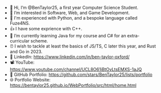 - 👋 Hi, I’m @BenTaylor25, a first year Computer Science Student.
- 👀 I’m interested in Software, Web, and Game Development.
- 💪 I'm experienced with Python, and a bespoke language called Fuze4NS.
- 👍 I have some exprience with C++.
- 🌱 I’m currently learning Java for my course and C# for an extra-curricular scheme.
- ⏰ I wish to tackle at least the basics of JS/TS, C later this year, and Rust and Go in 2023.
- 🤝 LinkedIn: https://www.linkedin.com/in/ben-taylor-oxford/
- 📽️ YouTube: https://www.youtube.com/channel/UCL8O61iBtOvLtsEMXS-1aJQ
- 📁 GitHub Portfolio: https://github.com/stars/BenTaylor25/lists/portfolio
- 🌐 Portfolio Website: https://bentaylor25.github.io/WebPortfolio/src/html/home.html

<!---
BenM88888888/BenM88888888 is a ✨ special ✨ repository because its `README.md` (this file) appears on your GitHub profile.
You can click the Preview link to take a look at your changes.
--->
